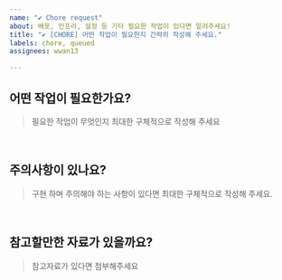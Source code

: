 ```yaml
---
name: "✔️ Chore request"
about: 배포, 인프라, 설정 등 기타 필요한 작업이 있다면 알려주세요!
title: "✔️ [CHORE] 어떤 작업이 필요한지 간략히 작성해 주세요."
labels: chore, queued
assignees: wwan13

---
```


## 어떤 작업이 필요한가요?

> 필요한 작업이 무엇인지 최대한 구체적으로 작성해 주세요

<br/>

## 주의사항이 있나요?

> 구현 하며 주의해야 하는 사항이 있다면 최대한 구체적으로 작성해 주세요.

<br/>

## 참고할만한 자료가 있을까요?

> 참고자료가 있다면 첨부해주세요
